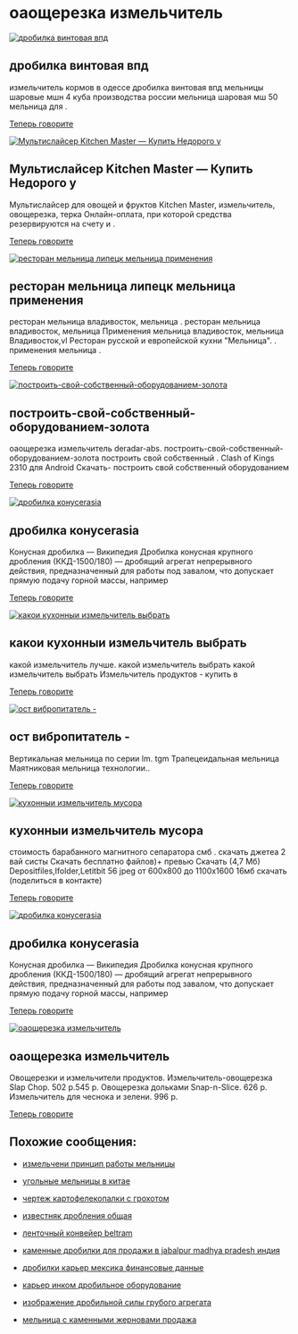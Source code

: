 # оаощерезка измельчитель
<a href="https://ru.ecuriezuff.be/products/" target="_blank">![дробилка винтовая впд](https://github.com/millmachine/images/raw/main/744.jpg)</a>
## дробилка винтовая впд
измельчитель кормов в одессе дробилка винтовая впд мельницы шаровые мшн 4 куба производства россии мельница шаровая мш 50 мельница для .
<a href="https://ru.ecuriezuff.be/products/" target="_blank">Теперь говорите</a>
<a href="https://ru.ecuriezuff.be/products/" target="_blank">![Мультислайсер Kitchen Master — Купить Недорого у ](https://github.com/millmachine/images/raw/main/435.jpg)</a>
## Мультислайсер Kitchen Master — Купить Недорого у 
Мультислайсер для овощей и фруктов Kitchen Master, измельчитель, овощерезка, терка Онлайн-оплата, при которой средства резервируются на счету и .
<a href="https://ru.ecuriezuff.be/products/" target="_blank">Теперь говорите</a>
<a href="https://ru.ecuriezuff.be/products/" target="_blank">![ресторан мельница липецк мельница применения](https://github.com/millmachine/images/raw/main/346.jpg)</a>
## ресторан мельница липецк мельница применения
ресторан мельница владивосток, мельница . ресторан мельница владивосток, мельница Применения мельница владивосток, мельница Владивосток,vl Ресторан русской и европейской кухни "Мельница". . применения мельница .
<a href="https://ru.ecuriezuff.be/products/" target="_blank">Теперь говорите</a>
<a href="https://ru.ecuriezuff.be/products/" target="_blank">![построить-свой-собственный-оборудованием-золота](https://github.com/millmachine/images/raw/main/360.jpg)</a>
## построить-свой-собственный-оборудованием-золота
оаощерезка измельчитель deradar-abs. построить-свой-собственный-оборудованием-золота построить свой собственный . Clash of Kings 2310 для Android Скачать- построить свой собственный оборудованием 
<a href="https://ru.ecuriezuff.be/products/" target="_blank">Теперь говорите</a>
<a href="https://ru.ecuriezuff.be/products/" target="_blank">![дробилка конусerasia](https://github.com/millmachine/images/raw/main/75.jpg)</a>
## дробилка конусerasia
Конусная дробилка — Википедия Дробилка конусная крупного дробления (ККД-1500/180) — дробящий агрегат непрерывного действия, предназначенный для работы под завалом, что допускает прямую подачу горной массы, например 
<a href="https://ru.ecuriezuff.be/products/" target="_blank">Теперь говорите</a>
<a href="https://ru.ecuriezuff.be/products/" target="_blank">![какои кухонныи измельчитель выбрать](https://github.com/millmachine/images/raw/main/722.jpg)</a>
## какои кухонныи измельчитель выбрать
какой измельчитель лучше. какой измельчитель выбрать какой измельчитель выбрать Измельчитель продуктов - купить в 
<a href="https://ru.ecuriezuff.be/products/" target="_blank">Теперь говорите</a>
<a href="https://ru.ecuriezuff.be/products/" target="_blank">![ост вибропитатель - ](https://github.com/millmachine/images/raw/main/365.jpg)</a>
## ост вибропитатель - 
Вертикальная мельница по серии lm. tgm Трапецеидальная мельница Маятниковая мельница технологии..
<a href="https://ru.ecuriezuff.be/products/" target="_blank">Теперь говорите</a>
<a href="https://ru.ecuriezuff.be/products/" target="_blank">![кухонныи измельчитель мусора](https://github.com/millmachine/images/raw/main/427.jpg)</a>
## кухонныи измельчитель мусора
стоимость барабанного магнитного сепаратора смб . скачать джетеа 2 вай систы Скачать бесплатно файлов)+ превью Скачать (4,7 Мб) Depositfiles,Ifolder,Letitbit 56 jpeg от 600x800 до 1100х1600 16мб скачать (поделиться в контакте)
<a href="https://ru.ecuriezuff.be/products/" target="_blank">Теперь говорите</a>
<a href="https://ru.ecuriezuff.be/products/" target="_blank">![дробилка конусerasia](https://github.com/millmachine/images/raw/main/456.jpg)</a>
## дробилка конусerasia
Конусная дробилка — Википедия Дробилка конусная крупного дробления (ККД-1500/180) — дробящий агрегат непрерывного действия, предназначенный для работы под завалом, что допускает прямую подачу горной массы, например 
<a href="https://ru.ecuriezuff.be/products/" target="_blank">Теперь говорите</a>
<a href="https://ru.ecuriezuff.be/products/" target="_blank">![оаощерезка измельчитель](https://github.com/millmachine/images/raw/main/753.jpg)</a>
## оаощерезка измельчитель
Овощерезки и измельчители продуктов. Измельчитель-овощерезка Slap Chop. 502 р.545 р. Овощерезка дольками Snap-n-Slice. 626 р. Измельчитель для чеснока и зелени. 996 р.
<a href="https://ru.ecuriezuff.be/products/" target="_blank">Теперь говорите</a>
## Похожие сообщения:
* [измельчени принцип работы мельницы](%D0%B8%D0%B7%D0%BC%D0%B5%D0%BB%D1%8C%D1%87%D0%B5%D0%BD%D0%B8%20%D0%BF%D1%80%D0%B8%D0%BD%D1%86%D0%B8%D0%BF%20%D1%80%D0%B0%D0%B1%D0%BE%D1%82%D1%8B%20%D0%BC%D0%B5%D0%BB%D1%8C%D0%BD%D0%B8%D1%86%D1%8B.md)
* [угольные мельницы в китае](%D1%83%D0%B3%D0%BE%D0%BB%D1%8C%D0%BD%D1%8B%D0%B5%20%D0%BC%D0%B5%D0%BB%D1%8C%D0%BD%D0%B8%D1%86%D1%8B%20%D0%B2%20%D0%BA%D0%B8%D1%82%D0%B0%D0%B5.md)
* [чертеж картофелекопалки с грохотом](%D1%87%D0%B5%D1%80%D1%82%D0%B5%D0%B6%20%D0%BA%D0%B0%D1%80%D1%82%D0%BE%D1%84%D0%B5%D0%BB%D0%B5%D0%BA%D0%BE%D0%BF%D0%B0%D0%BB%D0%BA%D0%B8%20%D1%81%20%D0%B3%D1%80%D0%BE%D1%85%D0%BE%D1%82%D0%BE%D0%BC.md)
* [известняк дробления общая](%D0%B8%D0%B7%D0%B2%D0%B5%D1%81%D1%82%D0%BD%D1%8F%D0%BA%20%D0%B4%D1%80%D0%BE%D0%B1%D0%BB%D0%B5%D0%BD%D0%B8%D1%8F%20%D0%BE%D0%B1%D1%89%D0%B0%D1%8F.md)
* [ленточный конвейер beltram](%D0%BB%D0%B5%D0%BD%D1%82%D0%BE%D1%87%D0%BD%D1%8B%D0%B9%20%D0%BA%D0%BE%D0%BD%D0%B2%D0%B5%D0%B9%D0%B5%D1%80%20beltram.md)
* [каменные дробилки для продажи в jabalpur madhya pradesh индия](%D0%BA%D0%B0%D0%BC%D0%B5%D0%BD%D0%BD%D1%8B%D0%B5%20%D0%B4%D1%80%D0%BE%D0%B1%D0%B8%D0%BB%D0%BA%D0%B8%20%D0%B4%D0%BB%D1%8F%20%D0%BF%D1%80%D0%BE%D0%B4%D0%B0%D0%B6%D0%B8%20%D0%B2%20jabalpur%20madhya%20pradesh%20%D0%B8%D0%BD%D0%B4%D0%B8%D1%8F.md)
* [дробилки карьер мексика финансовые данные](%D0%B4%D1%80%D0%BE%D0%B1%D0%B8%D0%BB%D0%BA%D0%B8%20%D0%BA%D0%B0%D1%80%D1%8C%D0%B5%D1%80%20%D0%BC%D0%B5%D0%BA%D1%81%D0%B8%D0%BA%D0%B0%20%D1%84%D0%B8%D0%BD%D0%B0%D0%BD%D1%81%D0%BE%D0%B2%D1%8B%D0%B5%20%D0%B4%D0%B0%D0%BD%D0%BD%D1%8B%D0%B5.md)
* [карьер инком дробильное оборудование](%D0%BA%D0%B0%D1%80%D1%8C%D0%B5%D1%80%20%D0%B8%D0%BD%D0%BA%D0%BE%D0%BC%20%D0%B4%D1%80%D0%BE%D0%B1%D0%B8%D0%BB%D1%8C%D0%BD%D0%BE%D0%B5%20%D0%BE%D0%B1%D0%BE%D1%80%D1%83%D0%B4%D0%BE%D0%B2%D0%B0%D0%BD%D0%B8%D0%B5.md)
* [изображение дробильной силы грубого агрегата](%D0%B8%D0%B7%D0%BE%D0%B1%D1%80%D0%B0%D0%B6%D0%B5%D0%BD%D0%B8%D0%B5%20%D0%B4%D1%80%D0%BE%D0%B1%D0%B8%D0%BB%D1%8C%D0%BD%D0%BE%D0%B9%20%D1%81%D0%B8%D0%BB%D1%8B%20%D0%B3%D1%80%D1%83%D0%B1%D0%BE%D0%B3%D0%BE%20%D0%B0%D0%B3%D1%80%D0%B5%D0%B3%D0%B0%D1%82%D0%B0.md)
* [мельница с каменными жерновами продажа](%D0%BC%D0%B5%D0%BB%D1%8C%D0%BD%D0%B8%D1%86%D0%B0%20%D1%81%20%D0%BA%D0%B0%D0%BC%D0%B5%D0%BD%D0%BD%D1%8B%D0%BC%D0%B8%20%D0%B6%D0%B5%D1%80%D0%BD%D0%BE%D0%B2%D0%B0%D0%BC%D0%B8%20%D0%BF%D1%80%D0%BE%D0%B4%D0%B0%D0%B6%D0%B0.md)
